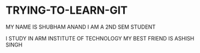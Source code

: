 # TRYING-TO-LEARN-GIT


MY NAME IS SHUBHAM ANAND
I AM A 2ND SEM STUDENT


I STUDY IN ARM INSTITUTE OF TECHNOLOGY
MY BEST FRIEND IS ASHISH SINGH
